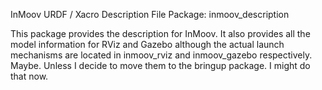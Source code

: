 InMoov URDF / Xacro Description File
    Package: inmoov_description


This package provides the description for InMoov.  It also provides all the model information for RViz and Gazebo although the actual launch mechanisms are located in inmoov_rviz and inmoov_gazebo respectively.  Maybe.  Unless I decide to move them to the bringup package.  I might do that now.
